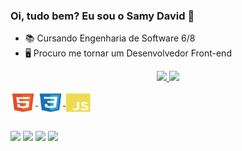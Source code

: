 ### Oi, tudo bem? Eu sou o Samy David 🤠


- 📚 Cursando Engenharia de Software 6/8
- 🖥️ Procuro me tornar um Desenvolvedor Front-end
<div align="center">
  <a href="https://github.com/Samy-David">
  <img height="180em" src="https://github-readme-stats.vercel.app/api?username=Samy-David&show_icons=true&theme=dark&include_all_commits=true&count_private=true"/>
  <img height="180em" src="https://github-readme-stats.vercel.app/api/top-langs/?username=Samy-David&layout=compact&langs_count=7&theme=dark"/>
</div>
  
  <div style="display: inline_block"><br>
  <img align="center" alt="Samy-David-HTML" height="30" width="40" src="https://raw.githubusercontent.com/devicons/devicon/master/icons/html5/html5-original.svg">
  <img align="center" alt="Samy-David-CSS" height="30" width="40" src="https://raw.githubusercontent.com/devicons/devicon/master/icons/css3/css3-original.svg">
   <img align="center" alt="Samy-David-Js" height="30" width="40" src="https://raw.githubusercontent.com/devicons/devicon/master/icons/javascript/javascript-plain.svg">


  </div>
  
  ##

<div> 
  <a href="https://www.youtube.com/@SamyDavid" target="_blank"><img src="https://img.shields.io/badge/YouTube-FF0000?style=for-the-badge&logo=youtube&logoColor=white" target="_blank"></a>
  <a href="https://instagram.com/samy_daviid" target="_blank"><img src="https://img.shields.io/badge/-Instagram-%23E4405F?style=for-the-badge&logo=instagram&logoColor=white" target="_blank"></a>
  <a href = "mailto:samydaviidjs@gmail.com"><img src="https://img.shields.io/badge/-Gmail-%23333?style=for-the-badge&logo=gmail&logoColor=white" target="_blank"></a>
  <a href="https://www.linkedin.com/in/samy-david-14028b276/" target="_blank"><img src="https://img.shields.io/badge/-LinkedIn-%230077B5?style=for-the-badge&logo=linkedin&logoColor=white" target="_blank"></a> 
  
</div>
